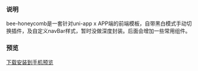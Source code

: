 
### 说明
bee-honeycomb是一套针对uni-app x APP端的前端模板，自带黑白模式手动切换插件，及自定义navBar样式，暂时没做深度封装。后面会增加一些常用组件。
### 预览
[下载安装到手机预览](https://app.liuyingyong.cn/build/download/fe6526d0-03a8-11f0-b31e-85cd0294857c)
